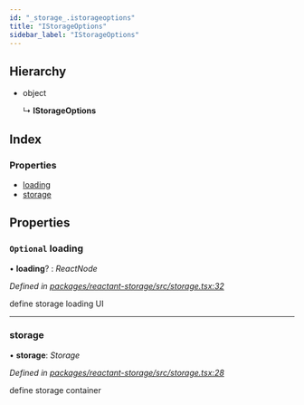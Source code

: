 ```yaml
---
id: "_storage_.istorageoptions"
title: "IStorageOptions"
sidebar_label: "IStorageOptions"
---
```


## Hierarchy

* object

  ↳ **IStorageOptions**

## Index

### Properties

* [loading](_storage_.istorageoptions.md#optional-loading)
* [storage](_storage_.istorageoptions.md#storage)

## Properties

### `Optional` loading

• **loading**? : *ReactNode*

*Defined in [packages/reactant-storage/src/storage.tsx:32](https://github.com/unadlib/reactant/blob/a089af11/packages/reactant-storage/src/storage.tsx#L32)*

define storage loading UI

___

###  storage

• **storage**: *Storage*

*Defined in [packages/reactant-storage/src/storage.tsx:28](https://github.com/unadlib/reactant/blob/a089af11/packages/reactant-storage/src/storage.tsx#L28)*

define storage container
